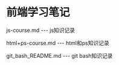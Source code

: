 # 前端学习笔记   

js-course.md  --- js知识记录   

html+ps-course.md --- html和ps知识记录    
   
git_bash_README.md --- git bash知识记录
